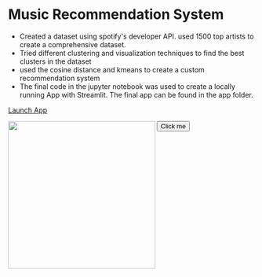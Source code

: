 # Music Recommendation System
+ Created a dataset using spotify's developer API. used 1500 top artists to create a comprehensive dataset.
+ Tried different clustering and visualization techniques to find the best clusters in the dataset
+ used the cosine distance and kmeans to create a custom recommendation system
+ The final code in the jupyter notebook was used to create a locally running App with Streamlit. The final app can be found in the app folder.


[Launch App](https://share.streamlit.io/shehroz218/music-recommendation-system/main/app/app.py)

<!-- [![Launch App](https://ml.globenewswire.com/Resource/Download/739a0114-4c0d-4a18-b85e-b53982324cbc)](https://share.streamlit.io/shehroz218/music-recommendation-system/main/app/app.py) -->


[<img src="https://ml.globenewswire.com/Resource/Download/739a0114-4c0d-4a18-b85e-b53982324cbc" width=300 align=left>](https://share.streamlit.io/shehroz218/music-recommendation-system/main/app/app.py)


<button name="button" onclick="http://www.google.com">Click me</button>
